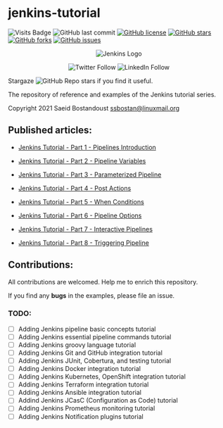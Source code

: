 # jenkins-tutorial

![Visits Badge](https://badges.pufler.dev/visits/ssbostan/jenkins-tutorial)
![GitHub last commit](https://img.shields.io/github/last-commit/ssbostan/jenkins-tutorial)
[![GitHub license](https://img.shields.io/github/license/ssbostan/jenkins-tutorial)](https://github.com/ssbostan/jenkins-tutorial/blob/master/LICENSE)
[![GitHub stars](https://img.shields.io/github/stars/ssbostan/jenkins-tutorial)](https://github.com/ssbostan/jenkins-tutorial/stargazers)
[![GitHub forks](https://img.shields.io/github/forks/ssbostan/jenkins-tutorial)](https://github.com/ssbostan/jenkins-tutorial/network)
[![GitHub issues](https://img.shields.io/github/issues/ssbostan/jenkins-tutorial)](https://github.com/ssbostan/jenkins-tutorial/issues)

<p align="center">
 <img alt="Jenkins Logo" src="https://www.jenkins.io/images/logo-title-opengraph.png">
</p>

<p align="center">
 <img alt="Twitter Follow" src="https://img.shields.io/twitter/follow/b9t_ir?style=social">
 <img alt="LinkedIn Follow" src="https://shields.io/badge/style-ssbostan-black?logo=linkedin&label=LinkedIn&link=https://www.linkedin.com/in/ssbostan">
</p>

Stargaze ![GitHub Repo stars](https://img.shields.io/github/stars/ssbostan/jenkins-tutorial?style=social) if you find it useful.

The repository of reference and examples of the Jenkins tutorial series.

Copyright 2021 Saeid Bostandoust <ssbostan@linuxmail.org>

## Published articles:

 - [Jenkins Tutorial - Part 1 - Pipelines Introduction](https://itnext.io/jenkins-tutorial-part-1-pipelines-bd1397cf5509)

 - [Jenkins Tutorial - Part 2 - Pipeline Variables](https://itnext.io/jenkins-tutorial-part-2-pipeline-variables-5e4783aa2c07)

 - [Jenkins Tutorial - Part 3 - Parameterized Pipeline](https://itnext.io/jenkins-tutorial-part-3-parameterized-pipeline-3898643ac6ad)

 - [Jenkins Tutorial - Part 4 - Post Actions](https://itnext.io/jenkins-tutorial-part-4-post-actions-e5d0ef1e3c39)

 - [Jenkins Tutorial - Part 5 - When Conditions](https://itnext.io/jenkins-tutorial-part-5-when-conditions-76e61fc8ac0e)

 - [Jenkins Tutorial - Part 6 - Pipeline Options](https://itnext.io/jenkins-tutorial-part-6-pipeline-options-5ccd05035aaf)

 - [Jenkins Tutorial - Part 7 - Interactive Pipelines](https://itnext.io/jenkins-tutorial-part-7-interactive-pipelines-a739b23ac41c)

 - [Jenkins Tutorial - Part 8 - Triggering Pipeline](https://itnext.io/jenkins-tutorial-part-8-triggering-pipeline-d53dbba539d6)

## Contributions:

All contributions are welcomed. Help me to enrich this repository.

If you find any **bugs** in the examples, please file an issue.

### TODO:

 - [ ] Adding Jenkins pipeline basic concepts tutorial
 - [ ] Adding Jenkins essential pipeline commands tutorial
 - [ ] Adding Jenkins groovy language tutorial
 - [ ] Adding Jenkins Git and GitHub integration tutorial
 - [ ] Adding Jenkins JUnit, Cobertura, and testing tutorial
 - [ ] Adding Jenkins Docker integration tutorial
 - [ ] Adding Jenkins Kubernetes, OpenShift integration tutorial
 - [ ] Adding Jenkins Terraform integration tutorial
 - [ ] Adding Jenkins Ansible integration tutorial
 - [ ] Addind Jenkins JCasC (Configuration as Code) tutorial
 - [ ] Adding Jenkins Prometheus monitoring tutorial
 - [ ] Adding Jenkins Notification plugins tutorial
